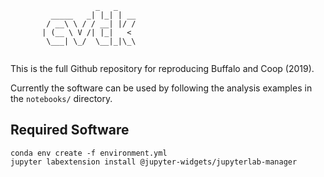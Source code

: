 ```
                   _   _    
         _____   _| |_| | __
        / __\ \ / / __| |/ /
       | (__ \ V /| |_|   < 
        \___| \_/  \__|_|\_\
                            
```

This is the full Github repository for reproducing Buffalo and Coop (2019).

Currently the software can be used by following the analysis examples in the
`notebooks/` directory. 



## Required Software

    conda env create -f environment.yml
    jupyter labextension install @jupyter-widgets/jupyterlab-manager


